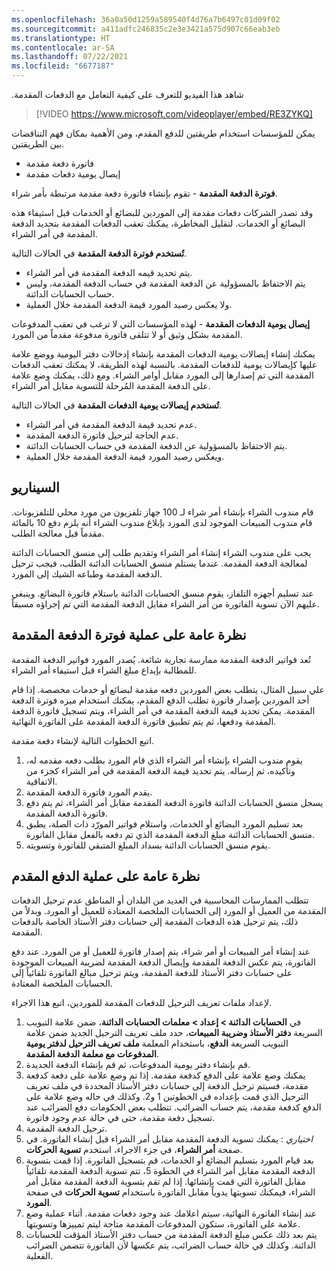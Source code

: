 ```yaml
---
ms.openlocfilehash: 36a0a50d1259a589540f4d76a7b6497c01d09f02
ms.sourcegitcommit: a411adfc246835c2e3e3421a575d907c66eab3eb
ms.translationtype: HT
ms.contentlocale: ar-SA
ms.lasthandoff: 07/22/2021
ms.locfileid: "6677187"
---
```

شاهد هذا الفيديو للتعرف على كيفية التعامل مع ‏‫الدفعات المقدمة.
 
> [!VIDEO https://www.microsoft.com/videoplayer/embed/RE3ZYKQ]

يمكن للمؤسسات استخدام طريقتين للدفع المقدم، ومن الأهمية بمكان فهم التناقضات بين الطريقتين. 

- فاتورة دفعة مقدمة
- إيصال يومية دفعات مقدمة


**فوترة الدفعة المقدمة** - تقوم بإنشاء فاتورة دفعة مقدمة مرتبطة بأمر شراء. 

وقد تصدر الشركات دفعات مقدمة إلى الموردين للبضائع أو الخدمات قبل استيفاء هذه البضائع أو الخدمات. لتقليل المخاطرة، يمكنك تعقب الدفعات المقدمة بتحديد الدفعة المقدمة في أمر الشراء. 

**تُستخدم فوترة الدفعة المقدمة** في الحالات التالية. 

- يتم تحديد قيمه الدفعة المقدمة في أمر الشراء. 
- يتم الاحتفاظ بالمسؤولية عن الدفعة المقدمة في حساب الدفعة المقدمة، وليس حساب الحسابات الدائنة.
- ولا يعكس رصيد المورد قيمة الدفعة المقدمة خلال العملية. 

**إيصال يومية الدفعات المقدمة** - لهذه المؤسسات التي لا ترغب في تعقب المدفوعات المقدمة بشكل وثيق أو لا تتلقى فاتورة مدفوعة مقدماً من المورد.

يمكنك إنشاء إيصالات يومية الدفعات المقدمة بإنشاء إدخالات دفتر اليومية ووضع علامة عليها كإيصالات يومية للدفعات المقدمة. بالنسبة لهذه الطريقة، لا يمكنك تعقب الدفعات المقدمة التي تم إصدارها إلى المورد مقابل أوامر الشراء. ومع ذلك، يمكنك وضع علامة على الدفعة المقدمة المُرحلة للتسوية مقابل أمر الشراء.

**تُستخدم إيصالات يومية الدفعات المقدمة** في الحالات التالية. 

- عدم تحديد قيمة الدفعة المقدمة في أمر الشراء. 
- عدم الحاجة لترحيل فاتورة الدفعة المقدمة.
- يتم الاحتفاظ بالمسؤولية عن الدفعة المقدمة في حساب الحسابات الدائنة.
- ويعكس رصيد المورد قيمة الدفعة المقدمة خلال العملية.


## <a name="scenario"></a>السيناريو 

قام مندوب الشراء بإنشاء أمر شراء لـ 100 جهاز تلفزيون من مورد محلي للتلفزيونات. قام مندوب المبيعات الموجود لدى المورد بإبلاغ مندوب الشراء أنه يلزم دفع 10 بالمائة مقدماً قبل معالجة الطلب.

يجب على مندوب الشراء إنشاء أمر الشراء وتقديم طلب إلى منسق الحسابات الدائنة لمعالجة الدفعة المقدمة. عندما يستلم منسق الحسابات الدائنة الطلب، فيجب ترحيل الدفعة المقدمة وطباعه الشيك إلى المورد.

عند تسليم أجهزه التلفاز، يقوم منسق الحسابات الدائنة باستلام فاتورة البضائع. وينبغي عليهم الآن تسوية الفاتورة من أمر الشراء مقابل الدفعة المقدمة التي تم إجراؤه مسبقاً.

## <a name="overview-of-the-prepayment-invoicing-process"></a>نظرة عامة على عملية فوترة الدفعة المقدمة 

تُعد فواتير الدفعة المقدمة ممارسة تجارية شائعة. يُصدر المورد فواتير الدفعة المقدمة للمطالبة بإيداع مبلغ الشراء قبل استيفاء أمر الشراء. 

علي سبيل المثال، يتطلب بعض الموردين دفعه مقدمة لبضائع أو خدمات مخصصة. إذا قام أحد الموردين بإصدار فاتورة تطلب الدفع المقدم، يمكنك استخدام ميزه فوترة الدفعة المقدمة. يمكن تحديد قيمة الدفعة المقدمة في أمر الشراء، ويتم تسجيل فاتورة الدفعة المقدمة ودفعها، ثم يتم تطبيق فاتورة الدفعة المقدمة على الفاتورة النهائية. 

اتبع الخطوات التالية لإنشاء دفعة مقدمة.

1.  يقوم مندوب الشراء بإنشاء أمر الشراء الذي قام المورد بطلب دفعه مقدمه له، وتأكيده، ثم إرساله. يتم تحديد قيمة الدفعة المقدمة في أمر الشراء كجزء من الاتفاقية.
2.  يقدم المورد فاتورة الدفعة المقدمة.
3.  يسجل منسق الحسابات الدائنة فاتورة الدفعة المقدمة مقابل أمر الشراء، ثم يتم دفع فاتورة الدفعة المقدمة.
4.  بعد تسليم المورد البضائع أو الخدمات، واستلام فواتير المورّد ذات الصلة، يطبق منسق الحسابات الدائنة مبلغ الدفعة المقدمة الذي تم دفعه بالفعل مقابل الفاتورة.
5.  يقوم منسق الحسابات الدائنة بسداد المبلغ المتبقي للفاتورة وتسويته.

## <a name="overview-of-the-prepayment-process"></a>نظرة عامة على عملية الدفع المقدم 

تتطلب الممارسات المحاسبية في العديد من البلدان أو المناطق عدم ترحيل الدفعات المقدمة من العميل أو المورد إلى الحسابات الملخصة المعتادة للعميل أو المورد. وبدلاً من ذلك، يتم ترحيل هذه الدفعات المقدمة إلى حسابات دفتر الأستاذ الخاصة بالدفعات المقدمة. 

عند إنشاء أمر المبيعات أو أمر شراء، يتم إصدار فاتورة للعميل أو من المورد. عند دفع الفاتورة، يتم عكس الدفعة المقدمة وإيصال الدفعة المقدمة لضريبة المبيعات الموجودة على حسابات دفتر الأستاذ للدفعة المقدمة، ويتم ترحيل مبالغ الفاتورة تلقائياً إلى الحسابات الملخصة المعتادة. 

لإعداد ملفات تعريف الترحيل للدفعات المقدمة للموردين، اتبع هذا الاجراء.

1.  في **الحسابات الدائنة > إعداد > معلمات الحسابات الدائنة**، ضمن علامة التبويب السريعة **دفتر الأستاذ وضريبة المبيعات**، حدد ملف تعريف الترحيل الجديد ضمن علامة التبويب السريعة **الدفع**، باستخدام المعلمة **ملف تعريف الترحيل لدفتر يومية المدفوعات مع معلمة الدفعة المقدمة**.
2.  قم بإنشاء دفتر يومية المدفوعات، ثم قم بإنشاء الدفعة الجديدة.
3.  يمكنك وضع علامة على الدفع كدفعة مقدمة. إذا تم وضع علامة على دفعة كدفعة مقدمة، فسيتم ترحيل الدفعة إلى حسابات دفتر الأستاذ المحددة في ملف تعريف الترحيل الذي قمت بإعداده في الخطوتين 1 و2. وكذلك في حاله وضع علامة على الدفع كدفعة مقدمة، يتم حساب الضرائب. تتطلب بعض الحكومات دفع الضرائب عند تسجيل دفعة مقدمة، حتى في حالة عدم وجود فاتورة.
4.  ترحيل الدفعة المقدمة.
5.  *اختياري* : يمكنك تسوية الدفعة المقدمة مقابل أمر الشراء قبل إنشاء الفاتورة. في صفحة **أمر الشراء**، في جزء الاجراء، استخدم **تسوية الحركات**.
6.  بعد قيام المورد بتسليم البضائع أو الخدمات، قم بتسجيل الفاتورة. إذا قمت بتسوية الدفعة المقدمة مقابل أمر الشراء في الخطوة 5، تتم تسوية الدفعة المقدمة تلقائياً مقابل الفاتورة التي قمت بإنشائها. إذا لم تقم بتسوية الدفعة المقدمة مقابل أمر الشراء، فيمكنك تسويتها يدوياً مقابل الفاتورة باستخدام **تسوية الحركات** في صفحة **المورد**. 
7.  عند إنشاء الفاتورة النهائية، سيتم اعلامك عند وجود دفعات مقدمة. أثناء عملية وضع علامة على الفاتورة، ستكون المدفوعات المقدمة متاحة ليتم تمييزها وتسويتها.
7.  يتم بعد ذلك عكس مبلغ الدفعة المقدمة من حساب دفتر الأستاذ المؤقت للحسابات الدائنة. وكذلك في حالة حساب الضرائب، يتم عكسها لأن الفاتورة تتضمن الضرائب الفعلية.

